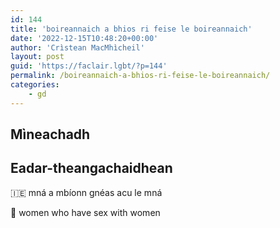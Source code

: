 ```yaml
---
id: 144
title: 'boireannaich a bhios ri feise le boireannaich'
date: '2022-12-15T10:48:20+00:00'
author: 'Crìstean MacMhìcheil'
layout: post
guid: 'https://faclair.lgbt/?p=144'
permalink: /boireannaich-a-bhios-ri-feise-le-boireannaich/
categories:
    - gd
---
```


## Mìneachadh

## Eadar-theangachaidhean

&#x1f1ee;&#x1f1ea; mná a mbíonn gnéas acu le mná

&#x1f3f4;&#xe0067;&#xe0062;&#xe0065;&#xe006e;&#xe0067;&#xe007f; women who have sex with women
